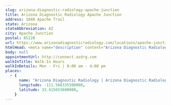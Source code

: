 ```yaml
---
slug: arizona-diagnostic-radiology-apache-junction
title: Arizona Diagnostic Radiology Apache Junction
address: 1840 Apache Trail
state: Arizona
stateAbbreviation: AZ
city: Apache Junction
postal: 85120
url: https://www.arizonadiagnosticradiology.com/locations/apache-junction
htmlHead: <meta name="description" content="Arizona Diagnostic Radiology - Apache Junction offers MRI and CT scans including other imaging procedures such as DEXA, Mammography, PET/CT, Ultrasound and X-Ray."><link rel="canonical" href="https://www.arizonadiagnosticradiology.com/locations/apache-junction" />
body: null
appointmentUrl: http://connect.azdrg.com
walkInTitle: Walk-In Hours
walkInDetails: Mon - Fri | 8:00 am - 4:00 pm
places:
  - {
      name: "Arizona Diagnostic Radiology | Arizona Diagnostic Radiology Apache Junction",
      longitude: -111.568335500000,
      latitude: 33.415653600000,
    }
---
```

